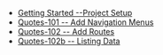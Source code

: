 - [Getting Started --Project Setup](https://costaivo.com/tutorial-reactjs/quotes-101)
- [Quotes-101 -- Add Navigation Menus](https://costaivo.com/tutorial-reactjs/quotes-101b)
- [Quotes-102 -- Add Routes](https://costaivo.com/tutorial-reactjs/quotes-102)
- [Quotes-102b -- Listing Data](https://costaivo.com/tutorial-reactjs/quotes-102b)

